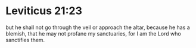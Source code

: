 # Leviticus 21:23

but he shall not go through the veil or approach the altar, because he has a blemish, that he may not profane my sanctuaries, for I am the Lord who sanctifies them.
